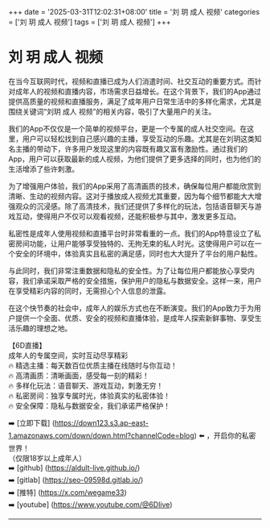 +++
date = '2025-03-31T12:02:31+08:00'
title = '刘 玥 成人 视频'
categories = ['刘 玥 成人 视频']
tags = ['刘 玥 成人 视频']
+++

# 刘 玥 成人 视频

在当今互联网时代，视频和直播已成为人们消遣时间、社交互动的重要方式。而针对成年人的视频和直播内容，市场需求日益增长。在这个背景下，我们的App通过提供高质量的视频和直播服务，满足了成年用户日常生活中的多样化需求，尤其是围绕关键词“刘玥 成人 视频”的相关内容，吸引了大量用户的关注。

我们的App不仅仅是一个简单的视频平台，更是一个专属的成人社交空间。在这里，用户可以轻松找到自己感兴趣的主播，享受互动的乐趣。尤其是在刘玥这类知名主播的带动下，许多用户发现这里的内容既有趣又富有激励性。通过我们的App，用户可以获取最新的成人视频，为他们提供了更多选择的同时，也为他们的生活增添了些许刺激。

为了增强用户体验，我们的App采用了高清画质的技术，确保每位用户都能欣赏到清晰、生动的视频内容。这对于播放成人视频尤其重要，因为每个细节都能大大增强观众的沉浸感。除了高清技术，我们还提供了多样化的玩法，包括语音聊天与游戏互动，使得用户不仅可以观看视频，还能积极参与其中，激发更多互动。

私密性是成年人使用视频和直播平台时非常看重的一点。我们的App特意设立了私密房间功能，让用户能够享受独特的、无拘无束的私人时光。这使得用户可以在一个安全的环境中，体验真实且私密的满足感，同时也大大提升了平台的用户黏性。

与此同时，我们非常注重数据和隐私的安全性。为了让每位用户都能放心享受内容，我们承诺采取严格的安全措施，保护用户的隐私与数据安全。这样一来，用户在享受精彩内容的同时，无需担心个人信息的泄露。

在这个快节奏的社会中，成年人的娱乐方式也在不断演变。我们的App致力于为用户提供一个全面、优质、安全的视频和直播体验，是成年人探索新鲜事物、享受生活乐趣的理想之地。

【6D直播】  
成年人的专属空间，实时互动尽享精彩  
🔥 精选主播：每天数百位优质主播在线随时与你互动！  
🔥 高清画质：清晰画面，感受每一刻的精彩！  
🔥 多样化玩法：语音聊天、游戏互动，刺激无穷！  
🔥 私密房间：独享专属时光，体验真实的私密体验！  
🔥 安全保障：隐私与数据安全，我们承诺严格保护！

➡️ [立即下载] (https://down123.s3.ap-east-1.amazonaws.com/down/down.html?channelCode=blog) ⬅️ ，开启你的私密世界！  
（仅限18岁以上成年人）  
➡️ [github] (https://aldult-live.github.io/)  
➡️ [gitlab] (https://seo-09598d.gitlab.io/)  
➡️ [推特] (https://x.com/wegame33)  
➡️ [youtube] (https://www.youtube.com/@6Dlive)  

---
